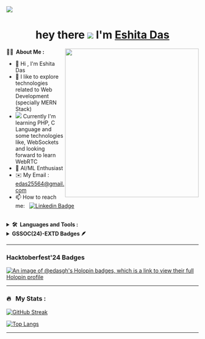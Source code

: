 <img src="https://camo.githubusercontent.com/1bf6ed158eef4ab150c095f8e2b419384f4bacffe8fe8cc103dc3cf8e24b52c3/68747470733a2f2f63617073756c652d72656e6465722e76657263656c2e6170702f6170693f747970653d776176696e6726636f6c6f723d363439394539266865696768743d39302673656374696f6e3d686561646572" width="fit-content" height="fit-content">
<br>


<h1 align="center">hey there <img src="https://media.giphy.com/media/hvRJCLFzcasrR4ia7z/giphy.gif" width="40">  I'm <a href="https://www.linkedin.com/in/eshita-das-084b962b0/" target="_blank" >Eshita Das</a></h1>

**:woman_technologist: &nbsp;About Me :** <img src="https://media.giphy.com/media/HzPtbOKyBoBFsK4hyc/giphy.gif?cid=790b7611kgygqgc3kztd2eu1zlo5bafjjb8tb6zr7n7ny5ni&ep=v1_gifs_search&rid=giphy.gif&ct=g" width="350" height="390" align="right"   />

- 👋 Hi , I'm Eshita Das
- 👀 I like to explore technologies related to Web Development (specially MERN Stack)
- <img src="https://media.giphy.com/media/WUlplcMpOCEmTGBtBW/giphy.gif" width="30"> Currently I'm learning PHP, C Language and some technologies like, WebSockets and looking forward to learn WebRTC
- 🌱 AI/ML Enthusiast
- ✉️ My Email : edas25564@gmail.com
- 📫 How to reach me: &nbsp; [![Linkedin Badge](https://img.shields.io/badge/-Eshita-blue?style=flat&logo=Linkedin&logoColor=white)](https://www.linkedin.com/in/eshita-das-084b962b0?lipi=urn%3Ali%3Apage%3Ad_flagship3_profile_view_base_contact_details%3Bp3b4%2BkSlQH%2BWd%2BMqs5DsMg%3D%3D)

<br>
<details>
<summary><b>🛠 &nbsp;Languages and Tools :</b></summary>
<br>

<p>
<img src="https://github.com/devicons/devicon/blob/master/icons/css3/css3-plain-wordmark.svg"  title="CSS3" alt="CSS" width="40" height="40"/>&nbsp;
<img src="https://github.com/devicons/devicon/blob/master/icons/html5/html5-original.svg" title="HTML5" alt="HTML" width="40" height="40"/>&nbsp;
<img src="https://github.com/devicons/devicon/blob/master/icons/javascript/javascript-original.svg" title="JavaScript" alt="JavaScript" width="40" height="40"/>&nbsp;
<img src="https://github.com/devicons/devicon/blob/master/icons/php/php-plain.svg" title="PHP" **alt="PHP" width="40" height="40"/>&nbsp;
<img src="https://github.com/devicons/devicon/blob/master/icons/c/c-plain.svg" title="C" **alt="C" width="40" height="40"/>&nbsp;
<br>
<img src="https://github.com/devicons/devicon/blob/master/icons/react/react-original-wordmark.svg" title="React" alt="React" width="40" height="40"/>&nbsp;
<img src="https://github.com/devicons/devicon/blob/master/icons/nextjs/nextjs-line.svg" title="Next" alt="Next" width="40" height="40"/>&nbsp;
<img src="https://github.com/devicons/devicon/blob/master/icons/redux/redux-original.svg" title="Redux" alt="Redux " width="40" height="40"/>&nbsp;
<img src="https://github.com/devicons/devicon/blob/master/icons/nodejs/nodejs-original-wordmark.svg" title="NodeJS" alt="NodeJS" width="40" height="40"/>&nbsp;
<img src="https://github.com/devicons/devicon/blob/master/icons/express/express-original.svg" title="ExpressJS" alt="ExpressJs" width="40" height="40"/>&nbsp;
<br>
<img src="https://github.com/devicons/devicon/blob/master/icons/mysql/mysql-original-wordmark.svg" title="MySQL"  alt="MySQL" width="40" height="40"/>&nbsp;
<img src="https://github.com/devicons/devicon/blob/master/icons/mongodb/mongodb-original-wordmark.svg" title="mongoDB"  alt="mongoDB" width="40" height="40"/>&nbsp;
<br>
<img src="https://github.com/devicons/devicon/blob/master/icons/appwrite/appwrite-original.svg" title="appwrite" alt="appwrite" width="40" height="40"/>&nbsp;
<img src="https://github.com/devicons/devicon/blob/master/icons/socketio/socketio-original.svg" title="SocketIo" alt="SocketIo" width="40" height="40"/>&nbsp;
</p>
</details>


<details>
<summary><b>GSSOC(24)-EXTD Badges 🪶</b></summary>
<br>
<div>
<img src="https://raw.githubusercontent.com/GSSoC24/Postman-Challenge/main/docs/assets/Postman%20White.png" width="100px" height="100px" />
  <img src="https://raw.githubusercontent.com/GSSoC24/Postman-Challenge/main/docs/assets/1.png" width="100px" height="100px" />
  <img src="https://raw.githubusercontent.com/GSSoC24/Postman-Challenge/main/docs/assets/2.png" width="100px" height="100px" />
  <br>
  <img src="https://raw.githubusercontent.com/GSSoC24/Postman-Challenge/main/docs/assets/3.png" width="100px" height="100px" />
  <img src="https://raw.githubusercontent.com/GSSoC24/Postman-Challenge/main/docs/assets/4.png" width="100px" height="100px" />
  <img src="https://raw.githubusercontent.com/GSSoC24/Postman-Challenge/main/docs/assets/5.png" width="100px" height="100px" />
</div>
</details>

---

### Hacktoberfest'24 Badges 

[![An image of @edasgh's Holopin badges, which is a link to view their full Holopin profile](https://holopin.me/edasgh)](https://holopin.io/@edasgh)



---

### 🔥 &nbsp; My Stats :
[![GitHub Streak](http://github-readme-streak-stats.herokuapp.com?user=Edasgh&theme=dark&background=000000)](https://git.io/streak-stats)

[![Top Langs](https://github-readme-stats.vercel.app/api/top-langs/?username=Edasgh&layout=compact&theme=vision-friendly-dark)](https://github.com/anuraghazra/github-readme-stats)


---

     
